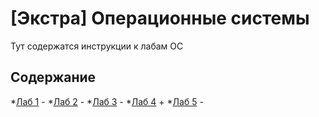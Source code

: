 # [Экстра] Операционные системы

Тут содержатся инструкции к лабам ОС


## Содержание

*[Лаб 1](./lab1/README.md) -
*[Лаб 2](./lab1/README.md) -
*[Лаб 3](./lab1/README.md) -
*[Лаб 4](./lab1/README.md) +
*[Лаб 5](./lab1/README.md) -
